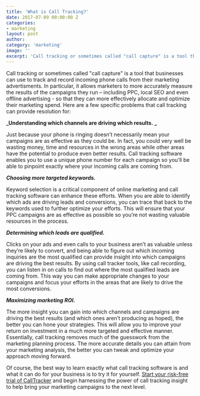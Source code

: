 ```yaml
---
title: 'What is Call Tracking?'
date: 2017-07-09 00:00:00 Z
categories:
- marketing
layout: post
author:
category: 'marketing'
image: ''
excerpt: 'Call tracking or sometimes called "call capture" is a tool that businesses can use to track and record incoming phone calls from their marketing advertisments. In particular, it allows marketers to more accurately measure the results of the campaigns they run – including PPC, local SEO and even offline advertising - so that they can more effectively allocate and optimize their marketing spend.'
---
```

Call tracking or sometimes called "call capture" is a tool that businesses can use to track and record incoming phone calls from their marketing advertisments. In particular, it allows marketers to more accurately measure the results of the campaigns they run – including PPC, local SEO and even offline advertising - so that they can more effectively allocate and optimize their marketing spend. Here are a few specific problems that call tracking can provide resolution for:

**_Understanding which channels are driving which results. _**

Just because your phone is ringing doesn’t necessarily mean your campaigns are as effective as they could be. In fact, you could very well be wasting money, time and resources in the wrong areas while other areas have the potential to produce even better results. Call tracking software enables you to use a unique phone number for each campaign so you’ll be able to pinpoint exactly where your incoming calls are coming from. 

**_Choosing more targeted keywords._**

Keyword selection is a critical component of online marketing and call tracking software can enhance these efforts. When you are able to identify which ads are driving leads and conversions, you can trace that back to the keywords used to further optimize your efforts. This will ensure that your PPC campaigns are as effective as possible so you’re not wasting valuable resources in the process.

**_Determining which leads are qualified._**

Clicks on your ads and even calls to your business aren’t as valuable unless they’re likely to convert, and being able to figure out which incoming inquiries are the most qualified can provide insight into which campaigns are driving the best results. By using call tracker tools, like call recording, you can listen in on calls to find out where the most qualified leads are coming from. This way you can make appropriate changes to your campaigns and focus your efforts in the areas that are likely to drive the most conversions.

**_Maximizing marketing ROI._**

The more insight you can gain into which channels and campaigns are driving the best results (and which ones aren’t producing as hoped), the better you can hone your strategies. This will allow you to improve your return on investment in a much more targeted and effective manner. Essentially, call tracking removes much of the guesswork from the marketing planning process. The more accurate details you can attain from your marketing analysis, the better you can tweak and optimize your approach moving forward.

Of course, the best way to learn exactly what call tracking software is and what it can do for your business is to try it for yourself. [Start your risk-free trial of CallTracker](https://app.calltracker.io/signup/) and begin harnessing the power of call tracking insight to help bring your marketing campaigns to the next level.
